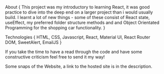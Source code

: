 About {
This project was my introductory to learning React, it was good practice to dive into the deep end on a larger project than i would usually build. I learnt a lot of new things - some of these consist of React state, useEffect, my preferred folder structure methods and and Object Orientated Programming for the shopping car functionality.
}

Technologies {
HTML, CSS, Javascript, React, Material UI, React Router DOM, SweetAlert, EmailJS
}

If you take the time to have a read through the code and have some constructive criticism feel free to send it my way!

Some snaps of the Website, a link to the hosted site is in the description.
